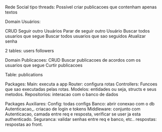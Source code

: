 Rede Social tipo threads:
Possível criar publicacoes que contenham apenas textos



Domain Usuários:

CRUD
Seguir outro Usuários
Parar de seguir outro Usuário
Buscar todos usuarios que segue
Buscar todos usuarios que sao seguidos
Atualizar senha


2 tables:
users
followers


Domain Publicacoes:
CRUD
Buscar publicacoes de acordos com os usuarios que segue
Curtir publicacoes

Table:
publications


Packages:
Main: executa a app
Router: configura rotas
Controllers: Funcoes que sao executadas pelas rotas.
Modelos: entidades ou seja, structs e seus metodos.
Repositorios: interacao com o banco de dados

Packages Auxiliares:
Config: todas configs
Banco: abrir conexao com o db
Autenticacao_. criacao de login e tokens
Middleware: conjunto com Autenticacao, camada entre req e resposta, verificar se user ja esta authenticado.
Seguranca: validar senhas entre req e banco, etc..
respostas: respostas ao front.

